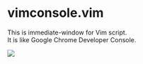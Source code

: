 
# vimconsole.vim

This is immediate-window for Vim script.  
It is like Google Chrome Developer Console.  

![](https://raw.github.com/rbtnn/vimconsole.vim/master/vimconsole.png)


